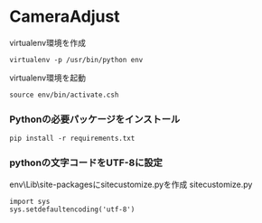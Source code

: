 # CameraAdjust

virtualenv環境を作成
```
virtualenv -p /usr/bin/python env
```
virtualenv環境を起動
```
source env/bin/activate.csh
```
### Pythonの必要パッケージをインストール
```
pip install -r requirements.txt
```
### pythonの文字コードをUTF-8に設定
env\Lib\site-packagesにsitecustomize.pyを作成
sitecustomize.py
```
import sys
sys.setdefaultencoding('utf-8')
```

